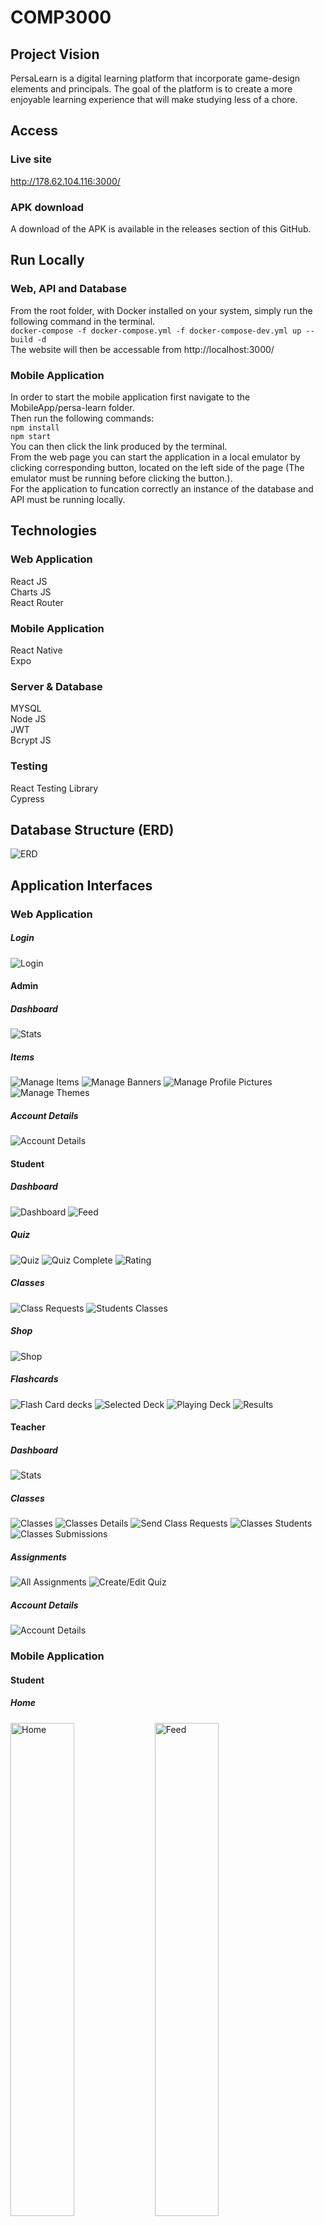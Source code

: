 # COMP3000
## Project Vision
PersaLearn is a digital learning platform that incorporate game-design elements and principals. The goal of the platform is to create a more enjoyable learning experience that will make studying less of a chore.
## Access
### Live site 
http://178.62.104.116:3000/
### APK download
A download of the APK is available in the releases section of this GitHub.
## Run Locally
### Web, API and Database
From the root folder, with Docker installed on your system, simply run the following command in the terminal.  
`docker-compose -f docker-compose.yml -f docker-compose-dev.yml up --build -d`  
The website will then be accessable from http://localhost:3000/
### Mobile Application
In order to start the mobile application first navigate to the MobileApp/persa-learn folder.  
Then run the following commands:  
`npm install`     
`npm start`  
You can then click the link produced by the terminal.   
From the web page you can start the application in a local emulator by clicking corresponding button, located on the left side of the page (The emulator must be running before clicking the button.).  
For the application to funcation correctly an instance of the database and API must be running locally.
## Technologies
### Web Application
React JS  
Charts JS  
React Router  
### Mobile Application
React Native  
Expo  
### Server & Database
MYSQL  
Node JS  
JWT  
Bcrypt JS 
### Testing
React Testing Library   
Cypress
## Database Structure (ERD)
![ERD](https://user-images.githubusercontent.com/57601700/178161687-b176083b-168f-4185-bc67-e8ddc953a92f.png)


## Application Interfaces
### Web Application

##### Login
![Login](https://user-images.githubusercontent.com/57601700/177010164-a304081b-abfa-4122-b41b-6aeb3d37e4f0.png)
#### Admin

##### Dashboard
![Stats](https://user-images.githubusercontent.com/57601700/177010198-b07976e9-9046-4826-a608-f690b826e9d5.png)

##### Items
![Manage Items](https://user-images.githubusercontent.com/57601700/177010241-ff905ef1-2414-4090-ae97-5e6f6d2ac62c.png)
![Manage Banners](https://user-images.githubusercontent.com/57601700/177010245-0b5e6db4-c543-4420-95ce-3f81b75a3dbc.png)
![Manage Profile Pictures](https://user-images.githubusercontent.com/57601700/177010250-4352a98c-17f5-41b7-9b7a-1adf52ca2c54.png)
![Manage Themes](https://user-images.githubusercontent.com/57601700/177010254-c4fe1c0b-3401-4af9-baf1-5e33cc762df0.png)

##### Account Details
![Account Details](https://user-images.githubusercontent.com/57601700/177010258-69465823-1de9-4131-9373-ac6b138de4de.png)
#### Student

##### Dashboard
![Dashboard](https://user-images.githubusercontent.com/57601700/177010725-9ce07ec9-aa75-45b7-af82-6f0dbd73be3c.png)
![Feed](https://user-images.githubusercontent.com/57601700/177010732-4fca2ac7-e41a-4c1f-b642-f8ba945b2fbc.png)

##### Quiz
![Quiz](https://user-images.githubusercontent.com/57601700/177010726-5abd7ee5-70d1-4f9f-8e5a-db5b59495677.png)
![Quiz Complete](https://user-images.githubusercontent.com/57601700/177010727-8699d9cb-6220-4152-a8f6-a567f778b739.png)
![Rating](https://user-images.githubusercontent.com/57601700/177010729-4772ae7d-5c2f-43c1-a834-12522dc6b193.png)

##### Classes
![Class Requests](https://user-images.githubusercontent.com/57601700/177010784-3070a4e8-eec8-40cf-84de-91c3c450ed99.png)
![Students Classes](https://user-images.githubusercontent.com/57601700/177010786-52ff8949-fb51-45ee-8e32-8fd01d4a17af.png)

##### Shop
![Shop](https://user-images.githubusercontent.com/57601700/177010813-5354745a-bd29-4d12-8676-ba239c8e59dc.png)

##### Flashcards
![Flash Card decks](https://user-images.githubusercontent.com/57601700/177010842-340b50a5-e458-474e-97ae-a895c577c57e.png)
![Selected Deck](https://user-images.githubusercontent.com/57601700/177010889-7982a574-27d1-4b83-8a8e-124bab9daa06.png)
![Playing Deck](https://user-images.githubusercontent.com/57601700/177010894-adec28af-5541-45f9-9d1f-0ebc018ac324.png)
![Results](https://user-images.githubusercontent.com/57601700/177010897-b97ffe17-1948-40d6-8ff5-fe4d16b4619d.png)


#### Teacher
##### Dashboard
![Stats](https://user-images.githubusercontent.com/57601700/177011054-0413b6ee-8da8-4285-9901-2455082ef4ce.png)

##### Classes
![Classes](https://user-images.githubusercontent.com/57601700/177011072-2eba9ed6-5fea-493d-9ae5-63fb3b81e852.png)
![Classes Details](https://user-images.githubusercontent.com/57601700/177011075-fe99fc02-6f8f-47ce-8455-0215be63e509.png)
![Send Class Requests](https://user-images.githubusercontent.com/57601700/177011078-768527d4-44b8-4902-883c-6a67059c1baa.png)
![Classes Students](https://user-images.githubusercontent.com/57601700/177011081-f07d655a-693e-4274-a6db-bef4835ed3a6.png)
![Classes Submissions](https://user-images.githubusercontent.com/57601700/177011084-bb36b349-11b3-474a-9f60-6e7d62c18f44.png)

##### Assignments
![All Assignments](https://user-images.githubusercontent.com/57601700/177011087-0eed478f-464d-443d-8c70-ed63f2f372c9.png)
![Create/Edit Quiz](https://user-images.githubusercontent.com/57601700/177011092-eaccbed3-85b9-4434-8ee4-8829c1cddfd3.png)

##### Account Details
![Account Details](https://user-images.githubusercontent.com/57601700/177011098-55005a61-9679-4699-b6ff-8aad184229e5.png)
### Mobile Application
#### Student
##### Home
<div>
<img src="https://user-images.githubusercontent.com/57601700/177013389-f81543ee-c10c-4837-bdb3-e17cfbded82b.png" width="45%" alt="Home">
<img src="https://user-images.githubusercontent.com/57601700/177013388-138df7b7-bc62-403a-8045-1cf02a00c302.png" width="45%" alt="Feed">
</div>

##### Shop
<img src="https://user-images.githubusercontent.com/57601700/177013393-e0266a16-e53d-4cda-ae2b-1f1b9159fd1e.png" width="45%" alt="Shop">

##### User Details
<img src="https://user-images.githubusercontent.com/57601700/177013392-ce363146-01b7-41d7-bc55-46e4a034afd9.png" width="45%" alt="User Details">

##### Classes
<div>
<img src="https://user-images.githubusercontent.com/57601700/177013391-6a880873-0151-444e-896f-2379731483d2.png" width="45%" alt="Class Requests">
<img src="https://user-images.githubusercontent.com/57601700/177013390-de9dad3a-23e4-4d16-b9ef-908b7c5b9f37.png" width="45%" alt="Classes">
</div>

##### Quiz
<div>
<img src="https://user-images.githubusercontent.com/57601700/177013387-761930a0-1d44-468b-957d-d181be38a62f.png" width="45%" alt="Quiz">
<img src="https://user-images.githubusercontent.com/57601700/177013386-732a046d-d5af-4fa8-b14c-1b9da5f36e0c.png" width="45%" alt="Results">
<img src="https://user-images.githubusercontent.com/57601700/177013384-9fe3d444-bc0b-47ce-acc6-7d6ee54024c3.png" width="45%" alt="Rating">
</div>





